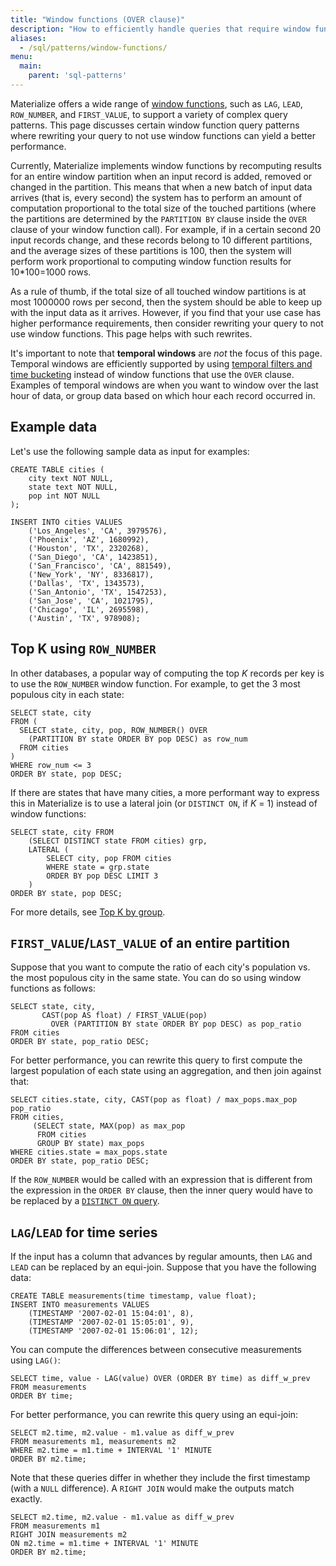 ```yaml
---
title: "Window functions (OVER clause)"
description: "How to efficiently handle queries that require window functions in Materialize."
aliases:
  - /sql/patterns/window-functions/
menu:
  main:
    parent: 'sql-patterns'
---
```


Materialize offers a wide range of [window functions](/sql/functions/#window-func), such as `LAG`, `LEAD`, `ROW_NUMBER`, and `FIRST_VALUE`, to support a variety of complex query patterns. This page discusses certain window function query patterns where rewriting your query to not use window functions can yield a better performance.

Currently, Materialize implements window functions by recomputing results for an entire window partition when an input record is added, removed or changed in the partition. This means that when a new batch of input data arrives (that is, every second) the system has to perform an amount of computation proportional to the total size of the touched partitions (where the partitions are determined by the `PARTITION BY` clause inside the `OVER` clause of your window function call). For example, if in a certain second 20 input records change, and these records belong to 10 different partitions, and the average sizes of these partitions is 100, then the system will perform work proportional to computing window function results for 10\*100=1000 rows.

As a rule of thumb, if the total size of all touched window partitions is at most 1000000 rows per second, then the system should be able to keep up with the input data as it arrives. However, if you find that your use case has higher performance requirements, then consider rewriting your query to not use window functions. This page helps with such rewrites.

It's important to note that **temporal windows** are _not_ the focus of this page. Temporal windows are efficiently supported by using [temporal filters and time bucketing](/sql/patterns/temporal-filters) instead of window functions that use the `OVER` clause. Examples of temporal windows are when you want to window over the last hour of data, or group data based on which hour each record occurred in.

## Example data

Let's use the following sample data as input for examples:

```mzsql
CREATE TABLE cities (
    city text NOT NULL,
    state text NOT NULL,
    pop int NOT NULL
);

INSERT INTO cities VALUES
    ('Los_Angeles', 'CA', 3979576),
    ('Phoenix', 'AZ', 1680992),
    ('Houston', 'TX', 2320268),
    ('San_Diego', 'CA', 1423851),
    ('San_Francisco', 'CA', 881549),
    ('New_York', 'NY', 8336817),
    ('Dallas', 'TX', 1343573),
    ('San_Antonio', 'TX', 1547253),
    ('San_Jose', 'CA', 1021795),
    ('Chicago', 'IL', 2695598),
    ('Austin', 'TX', 978908);
```

## Top K using `ROW_NUMBER`

In other databases, a popular way of computing the top _K_ records per key is to use the `ROW_NUMBER` window function. For example, to get the 3 most populous city in each state:
```mzsql
SELECT state, city
FROM (
  SELECT state, city, pop, ROW_NUMBER() OVER
    (PARTITION BY state ORDER BY pop DESC) as row_num
  FROM cities
)
WHERE row_num <= 3
ORDER BY state, pop DESC;
```

If there are states that have many cities, a more performant way to express this in Materialize is to use a lateral join (or `DISTINCT ON`, if _K_ = 1) instead of window functions:
```mzsql
SELECT state, city FROM
    (SELECT DISTINCT state FROM cities) grp,
    LATERAL (
        SELECT city, pop FROM cities
        WHERE state = grp.state
        ORDER BY pop DESC LIMIT 3
    )
ORDER BY state, pop DESC;
```
For more details, see [Top K by group](/sql/patterns/top-k).

## `FIRST_VALUE`/`LAST_VALUE` of an entire partition

Suppose that you want to compute the ratio of each city's population vs. the most populous city in the same state. You can do so using window functions as follows:
```mzsql
SELECT state, city,
       CAST(pop AS float) / FIRST_VALUE(pop)
         OVER (PARTITION BY state ORDER BY pop DESC) as pop_ratio
FROM cities
ORDER BY state, pop_ratio DESC;
```

For better performance, you can rewrite this query to first compute the largest population of each state using an aggregation, and then join against that:

```mzsql
SELECT cities.state, city, CAST(pop as float) / max_pops.max_pop pop_ratio
FROM cities,
     (SELECT state, MAX(pop) as max_pop
      FROM cities
      GROUP BY state) max_pops
WHERE cities.state = max_pops.state
ORDER BY state, pop_ratio DESC;
```

If the `ROW_NUMBER` would be called with an expression that is different from the expression in the `ORDER BY` clause, then the inner query would have to be replaced by a [`DISTINCT ON` query](/sql/patterns/top-k).

## `LAG`/`LEAD` for time series

If the input has a column that advances by regular amounts, then `LAG` and `LEAD` can be replaced by an equi-join. Suppose that you have the following data:

```mzsql
CREATE TABLE measurements(time timestamp, value float);
INSERT INTO measurements VALUES
    (TIMESTAMP '2007-02-01 15:04:01', 8),
    (TIMESTAMP '2007-02-01 15:05:01', 9),
    (TIMESTAMP '2007-02-01 15:06:01', 12);
```

You can compute the differences between consecutive measurements using `LAG()`:
```mzsql
SELECT time, value - LAG(value) OVER (ORDER BY time) as diff_w_prev
FROM measurements
ORDER BY time;
```

For better performance, you can rewrite this query using an equi-join:

```mzsql
SELECT m2.time, m2.value - m1.value as diff_w_prev
FROM measurements m1, measurements m2
WHERE m2.time = m1.time + INTERVAL '1' MINUTE
ORDER BY m2.time;
```

Note that these queries differ in whether they include the first timestamp (with
a `NULL` difference).  A `RIGHT JOIN` would make the outputs match exactly.

```mzsql
SELECT m2.time, m2.value - m1.value as diff_w_prev
FROM measurements m1
RIGHT JOIN measurements m2
ON m2.time = m1.time + INTERVAL '1' MINUTE
ORDER BY m2.time;
```
